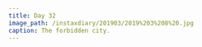 ```yaml
---
title: Day 32
image_path: /instaxdiary/201903/2019%203%208%20.jpg
caption: The forbidden city.
---
```


